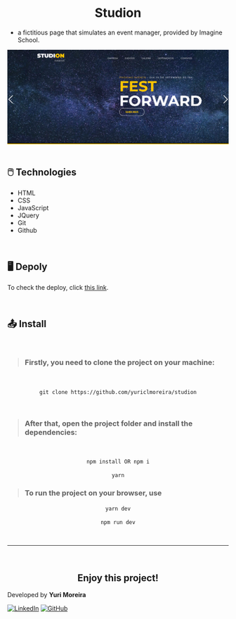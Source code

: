<h1 align='center'>Studion</h1>

- <p>a fictitious page that simulates an event manager, provided by Imagine School.</p>

<img src='./src/images/studion-print.png' alt='Studion PrintScreen' />

<br />
<br />

<h2>🖱️ Technologies</h2>

- HTML
- CSS
- JavaScript
- JQuery
- Git
- Github

<br />

<h2>🖥️ Depoly</h2>

To check the deploy, click [this link](https://studion-eight.vercel.app).

<br />

## 📤 Install
<br />

> <h3>Firstly, you need to <strong>clone the project</strong> on your machine:</h3>
<br />

<p align='center'><code>git clone https://github.com/yuriclmoreira/studion</code></p>
<br />

> <h3>After that, open the project folder and install the dependencies:</h3>
<br />

<p align='center'><code>npm install OR npm i</code></p>

<p align='center'><code>yarn</code></p>

> <h3>To <strong>run the project</strong> on your browser, use</h3>

<p align='center'><code>yarn dev</code></p>

<p align='center'><code>npm run dev</code></p>
<br/>

---
<br/>

<h2 align='center'>Enjoy this project!</h2>

Developed by <strong>Yuri Moreira</strong>

[![LinkedIn](https://img.shields.io/badge/linkedin-%230077B5.svg?style=for-the-badge&logo=linkedin&logoColor=white)](https://www.linkedin.com/in/yuri-clemente-233047137//)
[![GitHub](https://img.shields.io/badge/github-%23121011.svg?style=for-the-badge&logo=github&logoColor=white)](https://github.com/yuriclmoreira)
